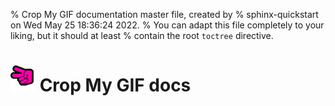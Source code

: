 % Crop My GIF documentation master file, created by
% sphinx-quickstart on Wed May 25 18:36:24 2022.
% You can adapt this file completely to your liking, but it should at least
% contain the root `toctree` directive.

# <img src="_static/mini_logo.png" alt="Crop My GIF DEMO"> Crop My GIF docs

```{include} toctree.md
```